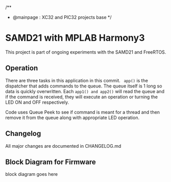 /**
 * @mainpage : XC32 and PIC32 projects base
 */
# SAMD21 with MPLAB Harmony3

This project is part of ongoing experiments with the SAMD21 and FreeRTOS.

## Operation

There are three tasks in this application in this commit. ``` app()``` is the dispatcher that adds commands to the queue. The queue itself is 1 long so data is quickly overwritten. Each ``` app1() and app2() ``` will read the queue and if the command is received, they will execute an operation or turning the LED ON and OFF respectively.

Code uses Queue Peek to see if command is meant for a thread and then remove it from the queue along with appropriate LED operation.

## Changelog 
 All major changes are documented in CHANGELOG.md

## Block Diagram for Firmware

block diagram goes here
